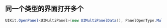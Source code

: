 ﻿## 同一个类型的界面打开多个

```csharp
UIKit.OpenPanel<UIMultiPanel>(new UIMultiPanelData(), PanelOpenType.Multiple);
```